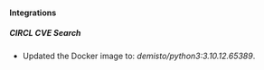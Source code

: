 #### Integrations
##### CIRCL CVE Search
- Updated the Docker image to: *demisto/python3:3.10.12.65389*.
